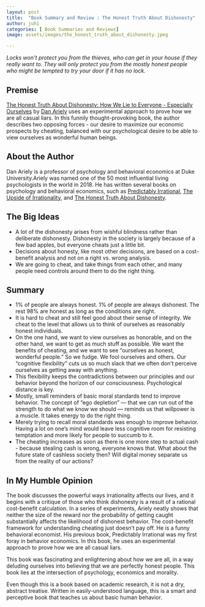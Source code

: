 ```yaml
---
layout: post
title:  "Book Summary and Review : The Honest Truth About Dishonesty"
author: juhi
categories: [ Book Summaries and Reviews]
image: assets/images/the_honest_truth_about_dishonesty.jpeg

---
```




_Locks won't protect you from the thieves, who can get in your house if they really want to. They will only protect you from the mostly honest people who might be tempted to try your door if it has no lock._


## Premise

[The Honest Truth About Dishonesty: How We Lie to Everyone - Especially Ourselves](https://www.goodreads.com/work/quotes/18912407-the-honest-truth-about-dishonesty-how-we-lie-to-everyone-especially-our) by [Dan Ariely](https://en.wikipedia.org/wiki/Dan_Ariely) uses an experimental approach to prove how we are all casual liars. In this funnily thought-provoking book, the author describes two opposing forces - our desire to maximize our economic prospects by cheating, balanced with our psychological desire to be able to view ourselves as wonderful human beings.

## About the Author

Dan Ariely is a professor of psychology and behavioral economics at Duke University.Ariely was named one of the 50 most influential living psychologists in the world in 2018. He has written several books on psychology and behavioral economics, such as [Predictably Irrational](https://en.wikipedia.org/wiki/Predictably_Irrational), [The Upside of Irrationality](https://en.wikipedia.org/wiki/The_Upside_of_Irrationality), and [The Honest Truth About Dishonesty](https://en.wikipedia.org/wiki/The_Honest_Truth_about_Dishonesty).


## The Big Ideas



* A lot of the dishonesty arises from wishful blindness rather than deliberate dishonesty. Dishonesty in the society is largely because of a few bad apples, but everyone cheats just a little bit.
* Decisions about honesty, like most other decisions, are based on a cost-benefit analysis and not on a right vs. wrong analysis.
* We are going to cheat, and take things from each other, and many people need controls around them to do the right thing.


## Summary



* 1% of people are always honest. 1% of people are always dishonest. The rest 98% are honest as long as the conditions are right.
* It is hard to cheat and still feel good about their sense of integrity. We cheat to the level that allows us to think of ourselves as reasonably honest individuals.
* On the one hand, we want to view ourselves as honorable, and on the other hand, we want to get as much stuff as possible. We want the benefits of cheating, and we want to see “ourselves as honest, wonderful people.” So we fudge. We fool ourselves and others. Our “cognitive flexibility” cuts us so much slack that we often don’t perceive ourselves as getting away with anything.
* This flexibility keeps the contradictions between our principles and our behavior beyond the horizon of our consciousness. Psychological distance is key.
* Mostly, small reminders of basic moral standards tend to improve behavior. The concept of “ego depletion” — that we can run out of the strength to do what we know we should — reminds us that willpower is a muscle. It takes energy to do the right thing.
* Merely trying to recall moral standards was enough to improve behavior. Having a lot on one’s mind would leave less cognitive room for resisting temptation and more likely for people to succumb to it.
* The cheating increases as soon as there is one more step to actual cash - because stealing cash is wrong, everyone knows that. What about the future state of cashless society then? Will digital money separate us from the reality of our actions?


## In My Humble Opinion

The book discusses the powerful ways irrationality affects our lives, and it begins with a critique of those who think dishonesty is a result of a rational cost-benefit calculation. In a series of experiments, Ariely neatly shows that neither the size of the reward nor the probability of getting caught substantially affects the likelihood of dishonest behavior. The cost-benefit framework for understanding cheating just doesn’t pay off. He is a funny behavioral economist. His previous book, Predictably Irrational was my first foray in behavior economics. In this book, he uses an experimental approach to prove how we are all casual liars.

This book was fascinating and enlightening about how we are all, in a way deluding ourselves into believing that we are perfectly honest people. This book lies at the intersection of psychology, economics and morality. 

Even though this is a book based on academic research, it is not a dry, abstract treatise. Written in easily-understood language, this is a smart and perceptive book that teaches us about basic human behavior.
